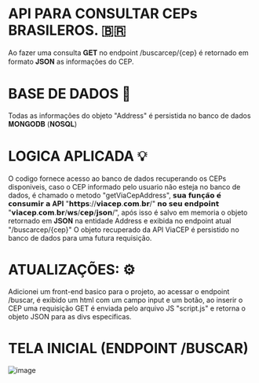 # API PARA CONSULTAR CEPs BRASILEROS. 🇧🇷
Ao fazer uma consulta 𝐆𝐄𝐓 no endpoint /buscarcep/{cep} é retornado em formato 𝐉𝐒𝐎𝐍 as informações do CEP.

# BASE DE DADOS 🎲
Todas as informações do objeto "Address" é persistida no banco de dados 𝐌𝐎𝐍𝐆𝐎𝐃𝐁 (𝐍𝐎𝐒𝐐𝐋)

# LOGICA APLICADA 💡 
O codigo fornece acesso ao banco de dados recuperando os CEPs disponiveis, caso o CEP informado pelo usuario
não esteja no banco de dados, é chamado o metodo "getViaCepAddress", 𝘀𝘂𝗮 𝗳𝘂𝗻𝗰̧𝗮̃𝗼 𝗲́ 𝗰𝗼𝗻𝘀𝘂𝗺𝗶𝗿 𝗮 𝐀𝐏𝐈 "𝗵𝘁𝘁𝗽𝘀://𝘃𝗶𝗮𝗰𝗲𝗽.𝗰𝗼𝗺.𝗯𝗿/" 𝗻𝗼 𝘀𝗲𝘂 𝗲𝗻𝗱𝗽𝗼𝗶𝗻𝘁 "𝘃𝗶𝗮𝗰𝗲𝗽.𝗰𝗼𝗺.𝗯𝗿/𝘄𝘀/𝗰𝗲𝗽/𝗷𝘀𝗼𝗻/",
após isso é salvo em memoria o objeto retornado em 𝐉𝐒𝐎𝐍 na entidade Address e exibida no endpoint atual "/buscarcep/{cep}" 
O objeto recuperado da API ViaCEP é persistido no banco de dados para uma futura requisição.

# ATUALIZAÇÕES: ⚙

Adicionei um front-end basico para o projeto, ao acessar o endpoint /buscar, é exibido um html com um campo input e um botão,
ao inserir o CEP uma requisição GET é enviada pelo arquivo JS "script.js" e retorna o objeto JSON para as divs especificas.


# TELA INICIAL (ENDPOINT /BUSCAR)
![image](https://github.com/01Dri/buscar-cep/assets/124473653/cdfb00f8-5357-4ed3-bcf2-68aa2e1f0fbe)


